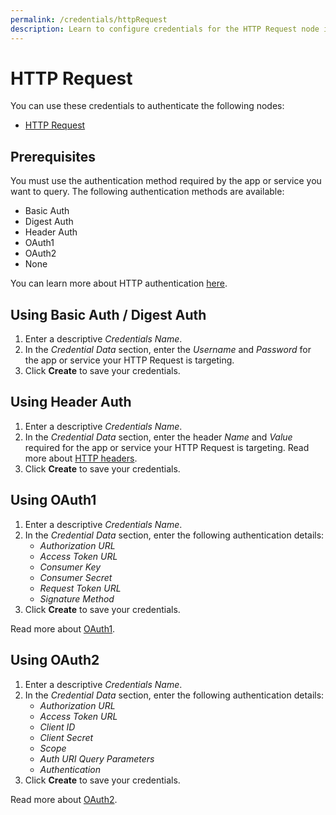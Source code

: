 ```yaml
---
permalink: /credentials/httpRequest
description: Learn to configure credentials for the HTTP Request node in n8n
---
```


# HTTP Request

You can use these credentials to authenticate the following nodes:
- [HTTP Request](../../nodes-library/core-nodes/HTTPRequest/README.md)

## Prerequisites

You must use the authentication method required by the app or service you want to query. The following authentication methods are available:

* Basic Auth
* Digest Auth
* Header Auth
* OAuth1
* OAuth2
* None

You can learn more about HTTP authentication [here](https://developer.mozilla.org/en-US/docs/Web/HTTP/Authentication#see_also).

## Using Basic Auth / Digest Auth

1. Enter a descriptive *Credentials Name*.
2. In the *Credential Data* section, enter the *Username* and *Password* for the app or service your HTTP Request is targeting. 
3. Click **Create** to save your credentials.

## Using Header Auth

1. Enter a descriptive *Credentials Name*.
2. In the *Credential Data* section, enter the header *Name* and *Value* required for the app or service your HTTP Request is targeting. Read more about [HTTP headers](https://developer.mozilla.org/en-US/docs/Web/HTTP/Headers#authentication).
3. Click **Create** to save your credentials.

## Using OAuth1

1. Enter a descriptive *Credentials Name*.
2. In the *Credential Data* section, enter the following authentication details:
    * *Authorization URL*
    * *Access Token URL*
    * *Consumer Key*
    * *Consumer Secret*
    * *Request Token URL*
    * *Signature Method*
3. Click **Create** to save your credentials.

Read more about [OAuth1](https://oauth.net/1/).

## Using OAuth2

1. Enter a descriptive *Credentials Name*.
2. In the *Credential Data* section, enter the following authentication details:
    * *Authorization URL*
    * *Access Token URL*
    * *Client ID*
    * *Client Secret*
    * *Scope*
    * *Auth URI Query Parameters*
    * *Authentication*
3. Click **Create** to save your credentials.

Read more about [OAuth2](https://oauth.net/2/).
